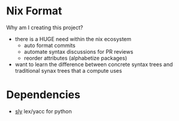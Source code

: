 # Nix Format

Why am I creating this project?
 - there is a HUGE need within the nix ecosystem
    - auto format commits
    - automate syntax discussions for PR reviews
    - reorder attributes (alphabetize packages)
 - want to learn the difference between concrete syntax trees and
   traditional synax trees that a compute uses

# Dependencies

 - [sly](https://github.com/dabeaz/sly) lex/yacc for python
